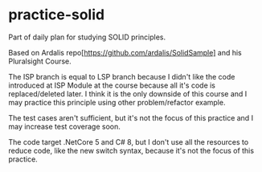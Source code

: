 # practice-solid
Part of daily plan for studying SOLID principles.

Based on Ardalis repo[https://github.com/ardalis/SolidSample] and his Pluralsight Course.

The ISP branch is equal to LSP branch because I didn't like the code introduced at ISP Module at the course because all it's code is replaced/deleted later.
I think it is the only downside of this course and I may practice this principle using other problem/refactor example.

The test cases aren't sufficient, but it's not the focus of this practice and I may increase test coverage soon.

The code target .NetCore 5 and C# 8, but I don't use all the resources to reduce code, like the new switch syntax, because it's not the focus of this practice.
